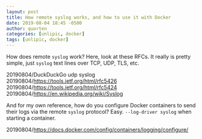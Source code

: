 ```yaml
---
layout: post
title: How remote syslog works, and how to use it with Docker
date: 2019-08-04 18:45 -0500
author: quorten
categories: [unlipic, docker]
tags: [unlipic, docker]
---
```


How does remote `syslog` work?  Here, look at these RFCs.  It really
is pretty simple, just `syslog` text lines over TCP, UDP, TLS, etc.

20190804/DuckDuckGo udp syslog  
20190804/https://tools.ietf.org/html/rfc5426  
20190804/https://tools.ietf.org/html/rfc5424  
20190804/https://en.wikipedia.org/wiki/Syslog

And for my own reference, how do you configure Docker containers to
send their logs via the remote `syslog` protocol?  Easy.
`--log-driver syslog` when starting a container.

20190804/https://docs.docker.com/config/containers/logging/configure/
